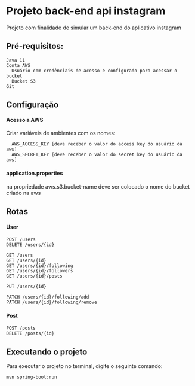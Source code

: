 # Projeto back-end api instagram
Projeto com finalidade de simular um back-end do aplicativo instagram
## Pré-requisitos:
```
Java 11
Conta AWS
  Usuário com credênciais de acesso e configurado para acessar o bucket
  Bucket S3 
Git
```
## Configuração
#### Acesso a AWS
Criar variáveis de ambientes com os nomes:
```
  AWS_ACCESS_KEY [deve receber o valor do access key do usuário da aws]
  AWS_SECRET_KEY [deve receber o valor do secret key do usuário da aws]
```
#### application.properties
na propriedade aws.s3.bucket-name deve ser colocado o nome do bucket criado na aws

## Rotas
#### User
```
POST /users
DELETE /users/{id}

GET /users
GET /users/{id}
GET /users/{id}/following
GET /users/{id}/followers
GET /users/{id}/posts

PUT /users/{id}

PATCH /users/{id}/following/add
PATCH /users/{id}/following/remove
```
#### Post
```
POST /posts
DELETE /posts/{id}
```

## Executando o projeto
Para executar o projeto no terminal, digite o seguinte comando:
```shell script
mvn spring-boot:run
```